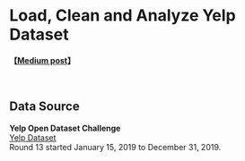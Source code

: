 # Load, Clean and Analyze Yelp Dataset

**【[Medium post](https://link.medium.com/0k0DEb3Qy1)】** 

<br>

## Data Source

**Yelp Open Dataset Challenge**  
[Yelp Dataset](https://www.yelp.com/dataset/challenge)  
Round 13 started January 15, 2019 to December 31, 2019.

<br>
